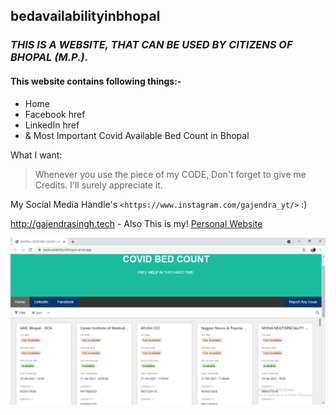 ## bedavailabilityinbhopal
### _*THIS IS A WEBSITE, THAT CAN BE USED BY CITIZENS OF BHOPAL (M.P.).*_
#### This website contains following things:-
* Home
* Facebook href
* LinkedIn href
* & Most Important Covid Available Bed Count in Bhopal

What I want:

> Whenever you use the piece of my CODE,
> Don't forget to give me Credits.
> I'll surely appreciate it.

My Social Media Handle's
`<https://www.instagram.com/gajendra_yt/>` :)

http://gajendrasingh.tech - Also This is my!
[Personal Website](http://gajendrasingh.tech)

![OUTPUT SAMPLE](https://github.com/gajendra1405/bedavailabilityinbhopal/blob/main/assets/implimentation.PNG)
